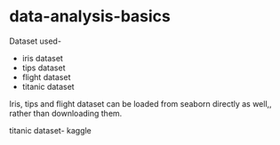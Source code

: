 # data-analysis-basics

Dataset used- 
* iris dataset
* tips dataset
* flight dataset
* titanic dataset


Iris, tips and flight dataset can be loaded from seaborn directly as well,, rather than downloading them.

titanic dataset- kaggle
